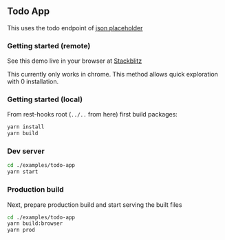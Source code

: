 ## Todo App

This uses the todo endpoint of [json placeholder](https://jsonplaceholder.typicode.com/)

### Getting started (remote)

See this demo live in your browser at [Stackblitz](https://stackblitz.com/github/coinbase/rest-hooks/tree/master/examples/todo-app)

This currently only works in chrome. This method allows quick exploration with 0 installation.

### Getting started (local)

From rest-hooks root (`../..` from here) first build packages:

```bash
yarn install
yarn build
```

### Dev server

```bash
cd ./examples/todo-app
yarn start
```

### Production build

Next, prepare production build and start serving the built files

```bash
cd ./examples/todo-app
yarn build:browser
yarn prod
```
